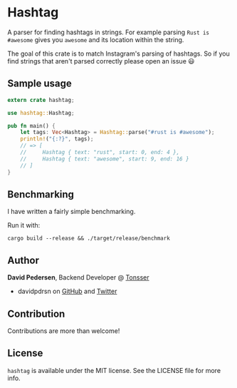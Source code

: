 # Hashtag

A parser for finding hashtags in strings. For example parsing `Rust is #awesome` gives you `awesome` and its location within the string.

The goal of this crate is to match Instagram's parsing of hashtags. So if you find strings that aren't parsed correctly please open an issue 😃

## Sample usage

```rust
extern crate hashtag;

use hashtag::Hashtag;

pub fn main() {
    let tags: Vec<Hashtag> = Hashtag::parse("#rust is #awesome");
    println!("{:?}", tags);
    // => [
    //     Hashtag { text: "rust", start: 0, end: 4 },
    //     Hashtag { text: "awesome", start: 9, end: 16 }
    // ]
}
```

## Benchmarking

I have written a fairly simple benchmarking.

Run it with:

    cargo build --release && ./target/release/benchmark

## Author

**David Pedersen**, Backend Developer @ [Tonsser](https://github.com/tonsser)

- davidpdrsn on [GitHub](https://github.com/davidpdrsn) and [Twitter](https://twitter.com/davidpdrsn)

## Contribution

Contributions are more than welcome!

## License

`hashtag` is available under the MIT license. See the LICENSE file for more info.

